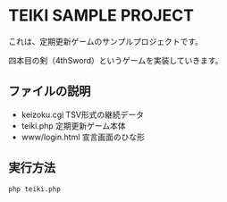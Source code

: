 # TEIKI SAMPLE PROJECT

これは、定期更新ゲームのサンプルプロジェクトです。

四本目の剣（4thSword）というゲームを実装していきます。

## ファイルの説明

- keizoku.cgi TSV形式の継続データ
- teiki.php 定期更新ゲーム本体
- www/login.html 宣言画面のひな形

## 実行方法

    php teiki.php
